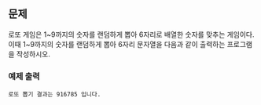 ## 문제

로또 게임은 1~9까지의 숫자를 랜덤하게 뽑아 6자리로 배열한 숫자를 맞추는 게임이다.
이때 1~9까지의 숫자를 랜덤하게 뽑아 6자리 문자열을 다음과 같이 출력하는 프로그램을 작성하시오.

### 예제 출력

```
로또 뽑기 결과는 916785 입니다.
```
